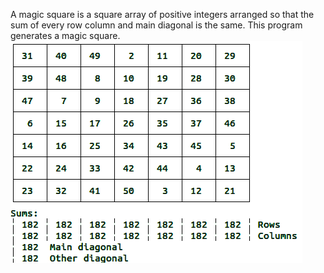 A magic square is a square array of positive integers arranged so that the sum of every row column and main diagonal is the same. This program generates a magic square.
![Screenshot](square2.png)
